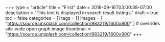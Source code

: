 +++
type = "article"
title = "First"
date = 2018-09-16T03:00:38-07:00
description = "This text is displayed in search result listings."
draft = true
toc = false
categories = []
tags = []
images = [
  "https://source.unsplash.com/collection/983219/1600x900"
] # overrides site-wide open graph image
thumbnail = "https://source.unsplash.com/collection/983219/1600x900"
+++